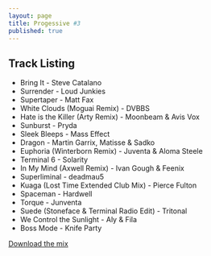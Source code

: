 ```yaml
---
layout: page
title: Progessive #3
published: true
---
```


## Track Listing

* Bring It - Steve Catalano
* Surrender - Loud Junkies
* Supertaper - Matt Fax
* White Clouds (Moguai Remix) - DVBBS
* Hate is the Killer (Arty Remix) - Moonbeam & Avis Vox
* Sunburst - Pryda
* Sleek Bleeps - Mass Effect
* Dragon - Martin Garrix, Matisse & Sadko
* Euphoria (Winterborn Remix) - Juventa & Aloma Steele
* Terminal 6 - Solarity
* In My Mind (Axwell Remix) - Ivan Gough & Feenix
* Superliminal - deadmau5
* Kuaga (Lost Time Extended Club Mix) - Pierce Fulton
* Spaceman - Hardwell
* Torque - Junventa
* Suede (Stoneface & Terminal Radio Edit) - Tritonal
* We Control the Sunlight - Aly & Fila
* Boss Mode - Knife Party

[Download the mix](https://dl.dropboxusercontent.com/u/3308516/Mixes/Progressive-3.mp3)
